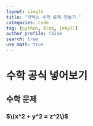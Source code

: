 ```yaml
---
layout: single
title: "라텍스 수학 문제 만들기."
categories: code
tag: [python, blog, jekyll]
author_profile: false
search: true
use_math: true
---
```


# 수학 공식 넣어보기
## 수학 문제
### $\(x^2 + y^2 = z^2\)$